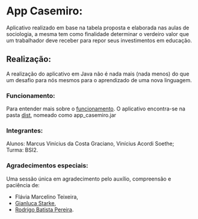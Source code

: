 # App Casemiro:
Aplicativo realizado em base na tabela proposta e elaborada nas aulas de sociologia, a mesma tem como finalidade determinar o verdeiro valor que um trabalhador deve receber para repor seus investimentos em educação. 

## Realização:
A realização do aplicativo em Java não é nada mais (nada menos) do que um desafio para nós mesmos para o aprendizado de uma nova linguagem.

### Funcionamento:
Para entender mais sobre o [funcionamento](https://github.com/marcuscostagraciano/app_casemiro/blob/main/funcionamento.md). O aplicativo encontra-se na pasta [dist](https://github.com/marcuscostagraciano/app_casemiro/tree/main/dist), nomeado como app_casemiro.jar

### Integrantes:
Alunos: Marcus Vinícius da Costa Graciano, Vinícius Acordi Soethe;
<br>Turma: BSI2.

### Agradecimentos especiais:
Uma sessão única em agradecimento pelo auxílio, compreensão e paciência de: 
  - Flávia Marcelino Teixeira,
  - [Gianluca Starke](https://github.com/XerlockHomeless),
  - [Rodrigo Batista Pereira](marcuscostagraciano/nHentai-Code-Generator).
